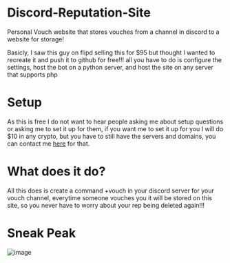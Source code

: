 # Discord-Reputation-Site
Personal Vouch website that stores vouches from a channel in discord to a website for storage!

Basicly, I saw this guy on flipd selling this for $95 but thought I wanted to recreate it and push it to github for free!!!
all you have to do is configure the settings, host the bot on a python server, and host the site on any server that supports php

# Setup
As this is free I do not want to hear people asking me about setup questions or asking me to set it up for them, if you want me to set it up for you I will do $10 in any crypto, but you have to still have the servers and domains,
you can contact me [here](https://liteeagle.me/) for that.

# What does it do?
All this does is create a command +vouch in your discord server for your vouch channel, everytime someone vouches you it will be stored on this site, so you never have to worry about your rep being deleted again!!!

# Sneak Peak
![image](https://github.com/LiteEagle262/Discord-Reputation-Site/assets/48303729/4fbec317-a8ff-4d06-8c25-32736b553bc9)
